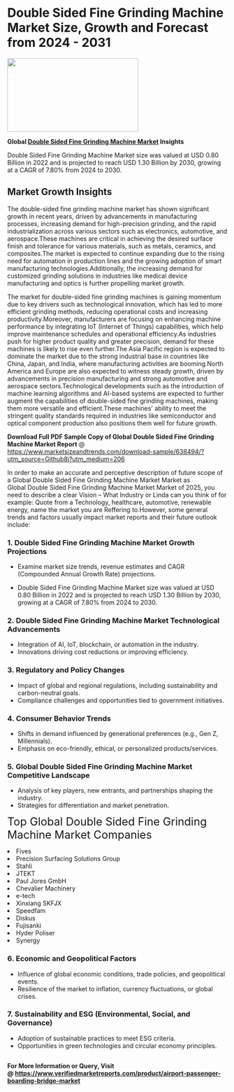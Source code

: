 <H1>Double Sided Fine Grinding Machine Market Size, Growth and Forecast from 2024 - 2031</H1><img class="aligncenter size-medium wp-image-584254" src="https://thirdeyenews.in/wp-content/uploads/2024/09/Global-Market-Research-300x168.jpeg" alt="" width="300" height="168" /><p><strong>Global&nbsp;<a href="https://www.marketsizeandtrends.com/download-sample/638494/?utm_source=Github8j?utm_medium=206">Double Sided Fine Grinding Machine Market</a> Insights</strong></p><p>Double Sided Fine Grinding Machine Market size was valued at USD 0.80 Billion in 2022 and is projected to reach USD 1.30 Billion by 2030, growing at a CAGR of 7.80% from 2024 to 2030.</p><p><h2>Market Growth Insights</h2> <p>The double-sided fine grinding machine market has shown significant growth in recent years, driven by advancements in manufacturing processes, increasing demand for high-precision grinding, and the rapid industrialization across various sectors such as electronics, automotive, and aerospace.These machines are critical in achieving the desired surface finish and tolerance for various materials, such as metals, ceramics, and composites.The market is expected to continue expanding due to the rising need for automation in production lines and the growing adoption of smart manufacturing technologies.Additionally, the increasing demand for customized grinding solutions in industries like medical device manufacturing and optics is further propelling market growth.</p> <p>The market for double-sided fine grinding machines is gaining momentum due to key drivers such as technological innovation, which has led to more efficient grinding methods, reducing operational costs and increasing productivity.Moreover, manufacturers are focusing on enhancing machine performance by integrating IoT (Internet of Things) capabilities, which help improve maintenance schedules and operational efficiency.As industries push for higher product quality and greater precision, demand for these machines is likely to rise even further.The Asia Pacific region is expected to dominate the market due to the strong industrial base in countries like China, Japan, and India, where manufacturing activities are booming.North America and Europe are also expected to witness steady growth, driven by advancements in precision manufacturing and strong automotive and aerospace sectors.Technological developments such as the introduction of machine learning algorithms and AI-based systems are expected to further augment the capabilities of double-sided fine grinding machines, making them more versatile and efficient.These machines' ability to meet the stringent quality standards required in industries like semiconductor and optical component production also positions them well for future growth.</p> <p><span class=""><strong>Download Full PDF Sample Copy of Global Double Sided Fine Grinding Machine Market Report</strong> @ <a href="https://www.marketsizeandtrends.com/download-sample/638494/?utm_source=Github8j?utm_medium=206" target="_blank">https://www.marketsizeandtrends.com/download-sample/638494/?utm_source=Github8j?utm_medium=206</a></span></p><p>In order to make an accurate and perceptive description of future scope of a Global&nbsp;Double Sided Fine Grinding Machine Market Market as Global&nbsp;Double Sided Fine Grinding Machine Market Market of 2025, you need to describe a clear Vision &ndash; What Industry or Linda can you think of for example: Quote from a Technology, healthcare, automotive, renewable energy, name the market you are Reffering to.However, some general trends and factors usually impact market reports and their future outlook include:</p><h3>1.&nbsp;<strong>Double Sided Fine Grinding Machine Market Growth Projections</strong></h3><ul><li>Examine market size trends, revenue estimates and CAGR (Compounded Annual Growth Rate) projections.</li><li><p>Double Sided Fine Grinding Machine Market size was valued at USD 0.80 Billion in 2022 and is projected to reach USD 1.30 Billion by 2030, growing at a CAGR of 7.80% from 2024 to 2030.</p></li></ul><h3>2.&nbsp;<strong>Double Sided Fine Grinding Machine Market Technological Advancements</strong></h3><ul><li>Integration of AI, IoT, blockchain, or automation in the industry.</li><li>Innovations driving cost reductions or improving efficiency.</li></ul><h3>3.&nbsp;<strong>Regulatory and Policy Changes</strong></h3><ul><li>Impact of global and regional regulations, including sustainability and carbon-neutral goals.</li><li>Compliance challenges and opportunities tied to government initiatives.</li></ul><h3>4.&nbsp;<strong>Consumer Behavior Trends</strong></h3><ul><li>Shifts in demand influenced by generational preferences (e.g., Gen Z, Millennials).</li><li>Emphasis on eco-friendly, ethical, or personalized products/services.</li></ul><h3>5.&nbsp;<strong>Global Double Sided Fine Grinding Machine Market Competitive Landscape</strong></h3><ul><li>Analysis of key players, new entrants, and partnerships shaping the industry.</li><li>Strategies for differentiation and market penetration.</li></ul><p data-pm-slice="1 1 []"><span style="color: inherit; font-family: inherit; font-size: 25px;">Top Global Double Sided Fine Grinding Machine Market Companies</span></p><div class="" data-test-id=""><p><li>Fives</li><li> Precision Surfacing Solutions Group</li><li> Stahli</li><li> JTEKT</li><li> Paul Jores GmbH</li><li> Chevalier Machinery</li><li> e-tech</li><li> Xinxiang SKFJX</li><li> Speedfam</li><li> Diskus</li><li> Fujisanki</li><li> Hyder Poliser</li><li> Synergy</li></p></div><h3>6.&nbsp;<strong>Economic and Geopolitical Factors</strong></h3><ul><li>Influence of global economic conditions, trade policies, and geopolitical events.</li><li>Resilience of the market to inflation, currency fluctuations, or global crises.</li></ul><h3>7.&nbsp;<strong>Sustainability and ESG (Environmental, Social, and Governance)</strong></h3><ul><li>Adoption of sustainable practices to meet ESG criteria.</li><li>Opportunities in green technologies and circular economy principles.</li></ul><h2><strong style="font-size: 14px;">For More Information or Query, Visit @&nbsp;</strong><a style="background-color: #ffffff; font-size: 14px;" href="https://www.marketsizeandtrends.com/report/double-sided-fine-grinding-machine-market/" target="_blank">https://www.verifiedmarketreports.com/product/airport-passenger-boarding-bridge-market</a></h2>